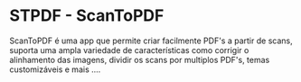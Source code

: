 # STPDF - ScanToPDF

ScanToPDF é uma app que permite criar facilmente PDF's a partir de scans, suporta uma ampla variedade de características como corrigir o alinhamento das imagens, dividir os scans por multiplos PDF's, temas customizáveis e mais ....